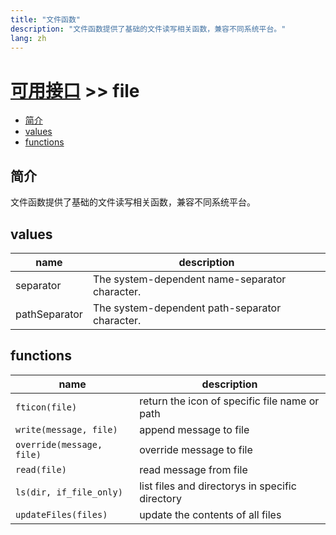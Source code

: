 ```yaml
---
title: "文件函数"
description: "文件函数提供了基础的文件读写相关函数，兼容不同系统平台。"
lang: zh
---
```


# [可用接口](../) >> file


<!-- vim-markdown-toc GFM -->

- [简介](#简介)
- [values](#values)
- [functions](#functions)

<!-- vim-markdown-toc -->

## 简介

文件函数提供了基础的文件读写相关函数，兼容不同系统平台。

## values

| name          | description                                    |
| ------------- | ---------------------------------------------- |
| separator     | The system-dependent name-separator character. |
| pathSeparator | The system-dependent path-separator character. |

## functions

| name                      | description                                     |
| ------------------------- | ----------------------------------------------- |
| `fticon(file)`            | return the icon of specific file name or path   |
| `write(message, file)`    | append message to file                          |
| `override(message, file)` | override message to file                        |
| `read(file)`              | read message from file                          |
| `ls(dir, if_file_only)`   | list files and directorys in specific directory |
| `updateFiles(files)`      | update the contents of all files                |

